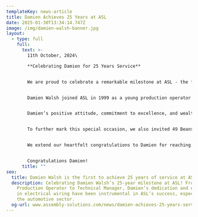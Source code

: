 ```yaml
---
templateKey: news-article
title: Damien Achieves 25 Years at ASL
date: 2025-01-30T13:34:14.747Z
image: /img/damien-walsh-banner.jpg
layout:
  - type: full
    full:
      text: >-
        11th October, 2024\

        **Celebrating Damien for 25 Years Service**


        We are proud to celebrate a remarkable milestone at ASL - the first employee to achieve 25 years of service!


        Damien Walsh joined ASL in 1999 as a young production operator and, through dedication and expertise, has grown into his current role as a highly respected Technical Manager. Over the years, Damien has played a pivotal role in the company's success, contributing his extensive technical knowledge in electrical wiring and supporting ASL in securing numerous high-profile contracts, particularly in the automotive sector.


        Damien’s positive attitude, commitment to excellence, and wealth of industry expertise have made a lasting impact on both his colleagues and the company as a whole. In recognition of his outstanding service and loyalty, ASL has presented him with a £1,000 voucher, a Selfridges champagne hamper, a personalized glass trophy, and a card signed by the entire team.


        To further mark this special occasion, we also invited 49 Beans Coffee Company to provide coffee and cake for the entire ASL team a fitting tribute to Damien, a well-known coffee enthusiast.


        We extend our heartfelt congratulations to Damien for reaching this incredible milestone. His dedication over the past 25 years exemplifies the values and spirit of ASL, and we look forward to many more years of success together. 


        Congratulations Damien!
      title: ""
seo:
  title: Damien Walsh is the first to achieve 25 years of service at ASL
  description: Celebrating Damien Walsh’s 25-year milestone at ASL! From
    Production Operator to Technical Manager, Damien’s dedication and expertise
    in electrical wiring have been instrumental in ASL’s success, especially in
    the automotive sector.
  og-url: www.assembly-solutions.com/news/damien-achieves-25-years-service
---
```

